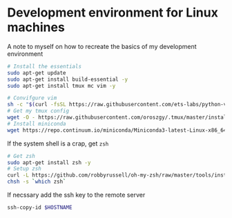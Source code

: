 # Development environment for Linux machines

A note to myself on how to recreate the basics of my development environment

``` bash
# Install the essentials
sudo apt-get update
sudo apt-get install build-essential -y
sudo apt-get install tmux mc vim -y

# Convifgure vim
sh -c "$(curl -fsSL https://raw.githubusercontent.com/ets-labs/python-vimrc/master/setup.sh)"
# Get my tmux config
wget -O - https://raw.githubusercontent.com/oroszgy/.tmux/master/install.sh | sh
# Install miniconda
wget https://repo.continuum.io/miniconda/Miniconda3-latest-Linux-x86_64.sh && bash ./Miniconda3-latest-Linux-x86_64.sh && rm -rf ./Miniconda3-latest-Linux-x86_64.sh
```

If the system shell is a crap, get `zsh`

``` bash
# Get zsh
sudo apt-get install zsh -y
# Setup zsh
curl -L https://github.com/robbyrussell/oh-my-zsh/raw/master/tools/install.sh | sh
chsh -s `which zsh`
```

If necssary add the ssh key to the remote server

``` bash
ssh-copy-id $HOSTNAME
```
